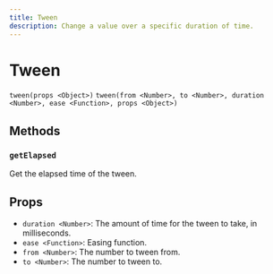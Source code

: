 ```yaml
---
title: Tween
description: Change a value over a specific duration of time.
---
```


# Tween

`tween(props <Object>)`
`tween(from <Number>, to <Number>, duration <Number>, ease <Function>, props <Object>)`

## Methods

### `getElapsed`
Get the elapsed time of the tween.

## Props

- `duration <Number>`: The amount of time for the tween to take, in milliseconds.
- `ease <Function>`: Easing function.
- `from <Number>`: The number to tween from.
- `to <Number>`: The number to tween to.
